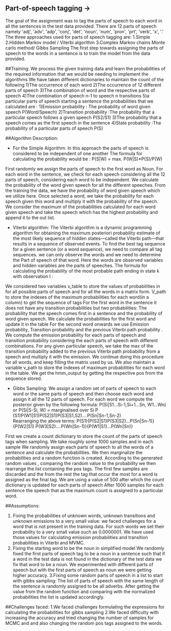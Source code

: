 Part-of-speech tagging ->
------------------------------
The goal of the assignment was to tag the parts of speech to each word in all the sentences in the test data provided. There are 12 parts of speech namely 'adj', 'adv', 'adp', 'conj', 'det', 'noun', 'num', 'pron', 'prt', 'verb', 'x', '.'
The three approaches used for parts of speech tagging are:
1.Simple
2.Hidden Markov model / Viterbi algorithm
3.Complex Markov chains Monte carlo method/ Gibbs Sampling
The first step towards assigning the parts of speech to the words in a sentence is to train the model from the data provided.

##Training:
 We process the given training data and learn the probabilities of the required information that we would be needing to implement the algorithms
We have taken different dictionaries to maintain the count of the following
1)The occurrence of each word 
2)The occurrence of 12 different parts of speech 
3)The combination of word and the respective parts of speech 
4)The combination of speech n-1 to speech n transitions 
5)a particular parts of speech starting a sentence
the probabilities that we calculated are :
1)Emission probability : The probability of word given speech P(Word/Speech)
2)Transition probability :The probability that a particular speech follows a given speech P(S2/S1)
3)The probability that a speech comes as the first speech in the sentence 
4)State probability :The probability of a particular parts of speech P(S)

##Algorithm Description:
* For the Simple Algorithm:
In this approach the parts of speech is considered to be independent of one another 
The formula for calculating the probability would be : 
P(S|W) = max. P(W|S)*P(S)/P(W)

First randomly we assign the parts of speech to the first word as Noun.
For each word in the sentence, we check for each speech considering all the 12 parts of speech, considering each word to be independent. We calculate the probability of the word given speech for all the different speeches. From the training the data, we have the probability of word given speech which we utilize here. 
Once selected a word, we take the probability for each speech given this word and multiply it with the probability of the speech. We consider the maximum of the probabilities calculated for each word given speech and take the speech which has the highest probability and append it to the out list.

* Viterbi algorithm:
The Viterbi algorithm is a dynamic programming algorithm for obtaining the maximum posteriori probability estimate of the most likely sequence of hidden states—called the Viterbi path—that results in a sequence of observed events. 
To find the best tag sequence for a given sentence (or a word sequence), we need to compare all tag sequences. we can only observe the words and we need to determine the Part of speech of that word. Here the words are observed variables and hidden variables are the parts of speeches.
The formula for calculating the probability of the most probable path ending in state k with observation I :
                                           
We considered two variables v_table to store the values of probabilities in for all possible parts of speech and for all the words in a matrix form. V_path to store the indexes of the maximum probabilities for each word(in a column) to get the sequence of tags
For the first word in the sentence it does not have any transition probabilities but two probabilities: The probability that the speech comes first in a sentence and the probability of word given speech. We calculate the probabilities for the first word and update it in the table 
For the second word onwards we use Emission probability, Transition probability and the previous Viterbi path probability . We compute the emission probability for each parts of speech and transition probability considering the each parts of speech with different combinations. For any given particular speech, we take the max of the transition probability added to the previous Viterbi path probability from a speech and multiply it with the emission.
We conitnue doing this procedure for all words, and keep filling the matrix used by us. We also maintain a variable v_path to store the indexes of maximum probabilities  for each word in the table.
We get the hmm_output by getting the respective pos from the sequence stored.

* Gibbs Sampling: 
We assign a random set of parts of speech to each word or the same parts of speech and then choose each word and assign it all the 12 parts of speech. For each word we compute the posterior given by the following formula:
	               P(Si|S1…Si-1,Si+1…Sn, W1…Wn) or P(Si|S-Si, W)  =
 marginalised over Si 
                            P (S1)P(W1|S1)P(S2|S1)P(S3|S1,S2)….P(Sn|Sn-1,Sn-2)	
Rearranging the above terms:
P(S1){P(S2|S1)P(S3|S2)…P(Sn|Sn-1)}{P(W2|S1) P(W3|S2)….P(Wn|Sn-1)}{P(W1|S1)…P(Wn|Sn)}

First we create a count dictionary to store the count of the parts of speech tags when sampling.
We take roughly some 1000 samples and in each sample We randomly assign each parts of speech to all the words of a sentence and calculate the probabilities. We then marginalize the probabilities and a random function is created. According to the generated random values , comparing the random value to the probability we then rearrange the list containing the pos tags.
The first few samples are discarded and the from the rest the tag that occur the most for a word is assigned as the final tag. We are using a value of 500 after which the count dictionary is updated for each parts of speech
After 1000 samples for each sentence the speech that as the maximum count is assigned to a particular word.

##Assumptions:
1. Fixing the probabilities of unknown words, unknown transitions and unknown emissions to a very small value:
we faced challenges for a word that is not present in the training data. For such words we set their probability to a very small value such as 0.0000001. We have used those values for calculating emission probabilities and transition probabilities in  Viterbi and MVMC.
2. Fixing the starting word to be the noun in simplified model
We randomly fixed the first parts of speech tag to be a noun in a sentence such that if a word in the test data is not found in the dictionary of the test data we fix that word to be a noun. We experimented with different parts of speech but with the first parts of speech as noun we were getting higher accuracy.
3.Fixing some random parts of speech in a list to start with gibbs sampling:
The list of parts of speech with the same length of the sentence is randomly assigned to be all adverbs. After getting the value from the random function and comparing with the normalized probabilities the list is updated accordingly.

##Challenges faced:
1.We faced challenges formulating the expressions for calculating the probabilities for gibbs sampling
2.We faced difficulty with increasing the accuracy and tried changing the number of samples for MCMC and and also changing the random pos tags assigned to the words.

